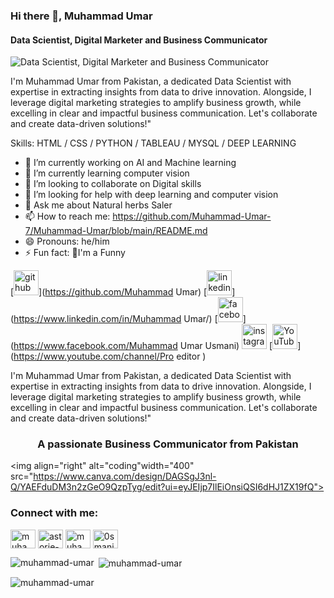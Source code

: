 ### Hi there 👋, Muhammad Umar
#### Data Scientist, Digital Marketer and Business Communicator
![Data Scientist, Digital Marketer and Business Communicator](https://www.canva.com/design/DAGSgJ3nl-Q/FbSK9wuq_-IoyaaHmwA2Fw/watch?utm_content=DAGSgJ3nl-Q&utm_campaign=designshare&utm_medium=link&utm_source=editor)

I'm Muhammad Umar from Pakistan, a dedicated Data Scientist with expertise in extracting insights from data to drive innovation. Alongside, I leverage digital marketing strategies to amplify business growth, while excelling in clear and impactful business communication. Let's collaborate and create data-driven solutions!"

Skills: HTML / CSS / PYTHON / TABLEAU / MYSQL / DEEP LEARNING

- 🔭 I’m currently working on AI and Machine learning 
- 🌱 I’m currently learning computer vision 
- 👯 I’m looking to collaborate on Digital skills 
- 🤔 I’m looking for help with deep learning and computer vision 
- 💬 Ask me about Natural herbs  Saler 
- 📫 How to reach me: https://github.com/Muhammad-Umar-7/Muhammad-Umar/blob/main/README.md 
- 😄 Pronouns: he/him 
- ⚡ Fun fact: 🤔I'm a Funny  


[<img src='https://cdn.jsdelivr.net/npm/simple-icons@3.0.1/icons/github.svg' alt='github' height='40'>](https://github.com/Muhammad Umar)  [<img src='https://cdn.jsdelivr.net/npm/simple-icons@3.0.1/icons/linkedin.svg' alt='linkedin' height='40'>](https://www.linkedin.com/in/Muhammad Umar/)  [<img src='https://cdn.jsdelivr.net/npm/simple-icons@3.0.1/icons/facebook.svg' alt='facebook' height='40'>](https://www.facebook.com/Muhammad Umar Usmani)  [<img src='https://cdn.jsdelivr.net/npm/simple-icons@3.0.1/icons/instagram.svg' alt='instagram' height='40'>](https://www.instagram.com/Osmanis_here/)  [<img src='https://cdn.jsdelivr.net/npm/simple-icons@3.0.1/icons/youtube.svg' alt='YouTube' height='40'>](https://www.youtube.com/channel/Pro editor )  




I'm Muhammad Umar from Pakistan, a dedicated Data Scientist with expertise in extracting insights from data to drive innovation. Alongside, I leverage digital marketing strategies to amplify business growth, while excelling in clear and impactful business communication. Let's collaborate and create data-driven solutions!"

<h3 align="center">A passionate Business Communicator from Pakistan</h3>

<img align="right" alt="coding"width="400" src="https://www.canva.com/design/DAGSgJ3nl-Q/YAEFduDM3n2zGeO9QzpTyg/edit?ui=eyJEIjp7IlEiOnsiQSI6dHJ1ZX19fQ"> 

<h3 align="left">Connect with me:</h3>
<p align="left">
<a href="https://linkedin.com/in/muhammad umar" target="blank"><img align="center" src="https://raw.githubusercontent.com/rahuldkjain/github-profile-readme-generator/master/src/images/icons/Social/linked-in-alt.svg" alt="muhammad umar" height="30" width="40" /></a>
<a href="https://kaggle.com/astorie-bacha" target="blank"><img align="center" src="https://raw.githubusercontent.com/rahuldkjain/github-profile-readme-generator/master/src/images/icons/Social/kaggle.svg" alt="astorie-bacha" height="30" width="40" /></a>
<a href="https://fb.com/muhammad umar usmani" target="blank"><img align="center" src="https://raw.githubusercontent.com/rahuldkjain/github-profile-readme-generator/master/src/images/icons/Social/facebook.svg" alt="muhammad umar usmani" height="30" width="40" /></a>
<a href="https://instagram.com/0smanis_here" target="blank"><img align="center" src="https://raw.githubusercontent.com/rahuldkjain/github-profile-readme-generator/master/src/images/icons/Social/instagram.svg" alt="0smanis_here" height="30" width="40" /></a>
</p>

<p><img align="left" src="https://github-readme-stats.vercel.app/api/top-langs?username=muhammad-umar&show_icons=true&locale=en&layout=compact" alt="muhammad-umar" /></p>

<p>&nbsp;<img align="center" src="https://github-readme-stats.vercel.app/api?username=muhammad-umar&show_icons=true&locale=en" alt="muhammad-umar" /></p>

<p><img align="center" src="https://github-readme-streak-stats.herokuapp.com/?user=muhammad-umar&" alt="muhammad-umar" /></p>
